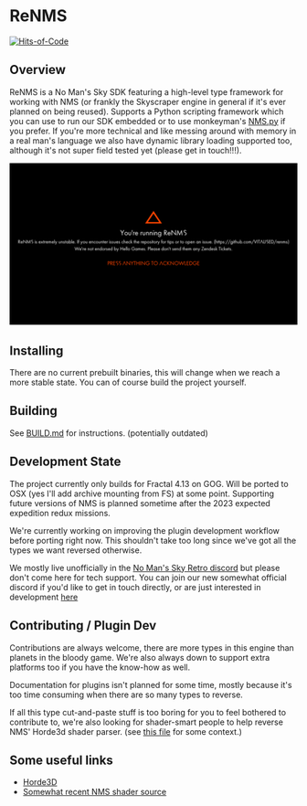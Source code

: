 # ReNMS

[![Hits-of-Code](https://hitsofcode.com/github/VITALISED/renms?branch=main)](https://hitsofcode.com/github/VITALISED/renms/view?branch=main)

## Overview

ReNMS is a No Man's Sky SDK featuring a high-level type framework for working with NMS (or frankly the Skyscraper engine in general if it's ever planned on being reused). Supports a Python scripting framework which you can use to run our SDK embedded or to use monkeyman's [NMS.py](https://github.com/monkeyman192/NMS.py) if you prefer. If you're more technical and like messing around with memory in a real man's language we also have dynamic library loading supported too, although it's not super field tested yet (please get in touch!!!).

![customised mod warning](docs/banner_a.png)

## Installing

There are no current prebuilt binaries, this will change when we reach a more stable state. You can of course build the project yourself.

## Building

See [BUILD.md](BUILD.md) for instructions. (potentially outdated)

## Development State

The project currently only builds for Fractal 4.13 on GOG. Will be ported to OSX (yes I'll add archive mounting from FS) at some point. Supporting future versions of NMS is planned sometime after the 2023 expected expedition redux missions.

We're currently working on improving the plugin development workflow before porting right now. This shouldn't take too long since we've got all the types we want reversed otherwise.

We mostly live unofficially in the [No Man's Sky Retro discord](https://discord.gg/tEYNuMmAvR) but please don't come here for tech support. You can join our new somewhat official discord if you'd like to get in touch directly, or are just interested in development [here](https://discord.gg/SbEQFsJxNV)

## Contributing / Plugin Dev

Contributions are always welcome, there are more types in this engine than planets in the bloody game. We're also always down to support extra platforms too if you have the know-how as well.

Documentation for plugins isn't planned for some time, mostly because it's too time consuming when there are so many types to reverse.

If all this type cut-and-paste stuff is too boring for you to feel bothered to contribute to, we're also looking for shader-smart people to help reverse NMS' Horde3d shader parser. (see [this file](https://github.com/horde3d/Horde3D/blob/master/Horde3D/Source/Horde3DEngine/egShader.cpp#L495) for some context.)

## Some useful links

* [Horde3D](https://github.com/horde3d/Horde3D/)
* [Somewhat recent NMS shader source](https://github.com/EthanRDoesMC/NMS-ShaderCode)